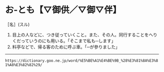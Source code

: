 # お‐とも【▽御供／▽御▽伴】

［名］(スル)
1. 目上の人などに、つき従っていくこと。また、その人。同行することをへりくだっていうのにも用いる。「そこまで私も─します」
2. 料亭などで、帰る客のために呼ぶ車。「─が參りました」

---
`https://dictionary.goo.ne.jp/word/%E5%BE%A1%E4%BE%9B_%28%E3%81%8A%E3%81%A8%E3%82%82%29/`